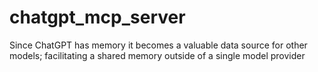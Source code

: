 # chatgpt_mcp_server
Since ChatGPT has memory it becomes a valuable data source for other models; facilitating a shared memory outside of a single model provider
